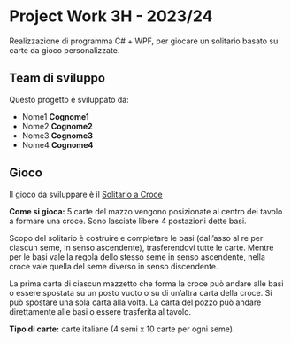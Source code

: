 
# Project Work 3H - 2023/24
Realizzazione di programma C# + WPF, per giocare un solitario basato su carte da gioco personalizzate.

## Team di sviluppo
Questo progetto è sviluppato da:

- Nome1 **Cognome1**
- Nome2 **Cognome2**
- Nome3 **Cognome3**
- Nome4 **Cognome4**

## Gioco
Il gioco da sviluppare è il [Solitario a Croce](https://www.youtube.com/watch?v=g7TJviLmuMg)

**Come si gioca:** 5 carte del mazzo vengono posizionate al centro del tavolo a formare una croce. Sono lasciate libere 4 postazioni dette basi.

Scopo del solitario è costruire e completare le basi (dall’asso al re per ciascun seme, in senso ascendente), trasferendovi tutte le carte. Mentre per le basi vale la regola dello stesso seme in senso ascendente, nella croce vale quella del seme diverso in senso discendente.

La prima carta di ciascun mazzetto che forma la croce può andare alle basi o essere spostata su un posto vuoto o su di un’altra carta della croce. Si può spostare una sola carta alla volta. La carta del pozzo può andare direttamente alle basi o essere trasferita al tavolo.

**Tipo di carte:** carte italiane (4 semi x 10 carte per ogni seme).